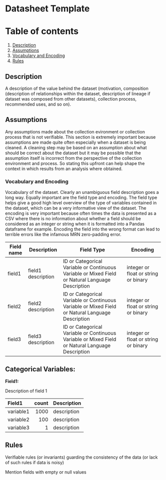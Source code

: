# Datasheet Template 

# Table of contents
1. [Description](#description)
2. [Assumptions](#assumptions)
3. [Vocabulary and Encoding](#vocabandencoding)
3. [Rules](#rules)

## Description <a name="description"></a>

A description of the value behind the dataset (motivation, composition (description of relationships within the dataset, description of lineage if dataset was composed from other datasets), collection process, recommended uses, and so on).


## Assumptions <a name="assumptions"></a>

Any assumptions made about the collection evironment or collection process that is not verifiable. This section is extremely important because assumptions are made quite often especially when a dataset is being cleaned. A cleaning step may be based on an assumption about what should be correct about the dataset but it may be possible that the assumption itself is incorrect from the perspective of the collection environment and process. So stating this upfront can help shape the context in which results from an analysis where obtained. 

### Vocabulary and Encoding <a name="vocabandencoding"></a>

Vocabulary of the dataset. Clearly an unambiguous field description goes a long way. Equally important are the field type and encoding. The field type helps give a good high level overview of the type of variables contained in the dataset, which can be a very informative view of the dataset. The encoding is very important because often times the data is presented as a CSV where there is no information about whether a field should be considered as an integer or string when it is formatted into a Pandas dataframe for example. Encoding the field into the wrong format can lead to terrible errors like the infamous MRN zero-padding error. 

| **Field name** | **Description** | **Field Type** | **Encoding** |
|---|---|---|---|
| field1 | field1 description | ID or Categorical Variable or Continuous Variable or Mixed Field or Natural Language Description | integer or float or string or binary |
| field2 | field2 description | ID or Categorical Variable or Continuous Variable or Mixed Field or Natural Language Description | integer or float or string or binary |
| field3 | field3 description | ID or Categorical Variable or Continuous Variable or Mixed Field or Natural Language Description | integer or float or string or binary |

## Categorical Variables:

**Field1:**

Description of field 1

| **Field1** | **count** | **Description** |
|:---|---:|:---|
| variable1| 1000 | description |
| variable2| 100 | description |
| variable3| 1 | description |

## Rules <a name="rules"></a>
Verifiable rules (or invariants) guarding the consistency of the data (or lack of such rules if data is noisy)

Mention fields with empty or null values
